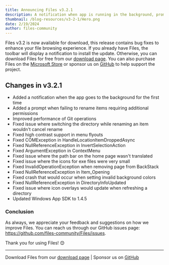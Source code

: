 ```yaml
---
title: Announcing Files v3.2.1
description: A notification when app is running in the background, prompt when failing to rename items, and improvements to stability.
thumbnail: /blog-resources/v3-2-1/Hero.png
date: 2/19/2024
author: files-community
---
```


Files v3.2 is now available for download, this release contains bug fixes to enhance your file browsing experience. If you already have Files, the toolbar will display a notification to install the update. Otherwise, you can download Files for free from our [download page](/download/). You can also purchase Files on the [Microsoft Store](ms-windows-store://pdp/?ProductId=9nghp3dx8hdx&cid=FilesWebsite) or sponsor us on [GitHub](https://github.com/sponsors/yaira2) to help support the project.

## Changes in v3.2.1

- Added a notification when the app goes to the background for the first time
- Added a prompt when failing to rename items requiring additional permissions
- Improved performance of Git operations
- Fixed issue where switching the directory while renaming an item wouldn't cancel rename
- Fixed high contrast support in menu flyouts
- Fixed COMException in HandleLocationItemDroppedAsync
- Fixed NullReferenceException in InvertSelectionAction
- Fixed ArgumentException in ContextMenu
- Fixed issue where the path bar on the home page wasn't translated
- Fixed issue where the icons for exe files were very small
- Fixed InvalidOperationException when removing page from BackStack
- Fixed NullReferenceException in Item_Opening
- Fixed crash that would occur when setting invalid background colors
- Fixed NullReferenceException in DirectoryInfoUpdated
- Fixed issue where icon overlays would update when refreshing a directory
- Updated Windows App SDK to 1.4.5

### Conclusion

As always, we appreciate your feedback and suggestions on how we improve Files. You can reach us through our GitHub issues page: https://github.com/files-community/Files/issues.

Thank you for using Files! 😊

---

Download Files from our [download page](/download/) | Sponsor us on [GitHub](https://github.com/sponsors/yaira2)

